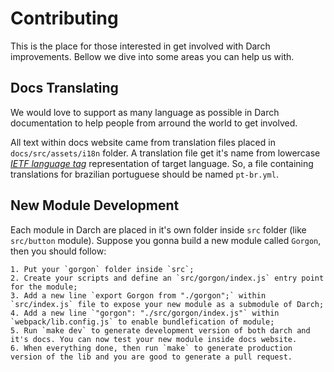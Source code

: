 # Contributing

This is the place for those interested in get involved with Darch improvements. Bellow we dive into some areas you can help us with.

## Docs Translating

We would love to support as many language as possible in Darch documentation to help people from arround the world to get involved. 

All text within docs website came from translation files placed in `docs/src/assets/i18n` folder. A translation file get it's name from lowercase [*IETF language tag*](https://en.wikipedia.org/wiki/IETF_language_tag) representation of target language. So, a file containing translations for brazilian portuguese should be named `pt-br.yml`.

## New Module Development

Each module in Darch are placed in it's own folder inside `src` folder (like `src/button` module). Suppose you gonna build a new module called `Gorgon`, then you should follow:

    1. Put your `gorgon` folder inside `src`;
    2. Create your scripts and define an `src/gorgon/index.js` entry point for the module;
    3. Add a new line `export Gorgon from "./gorgon";` within `src/index.js` file to expose your new module as a submodule of Darch;
    4. Add a new line `"gorgon": "./src/gorgon/index.js"` within `webpack/lib.config.js` to enable bundlefication of module;
    5. Run `make dev` to generate development version of both darch and it's docs. You can now test your new module inside docs website.
    6. When everything done, then run `make` to generate production version of the lib and you are good to generate a pull request.
